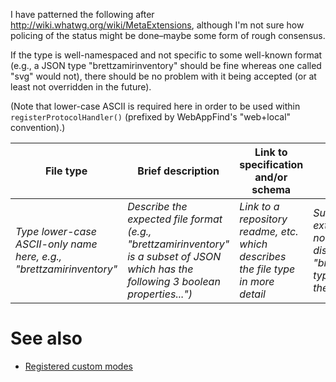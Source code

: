 I have patterned the following after <http://wiki.whatwg.org/wiki/MetaExtensions>,
although I'm not sure how policing of the status might be done–maybe some
form of rough consensus.

If the type is well-namespaced and not specific to some well-known
format (e.g., a JSON type "brettzamirinventory" should be fine whereas
one called "svg" would not), there should be no problem with it being
accepted (or at least not overridden in the future).

(Note that lower-case ASCII is required here in order to be used within
`registerProtocolHandler()` (prefixed by WebAppFind's "web+local"
convention).)

| File type | Brief description | Link to specification and/or schema | Conventional extension | Status |
| ------- |  ---------------- | --------------------- | -------- | ------ |
| *Type lower-case ASCII-only name here, e.g., "brettzamirinventory"* | *Describe the expected file format (e.g., "brettzamirinventory" is a subset of JSON which has the following 3 boolean properties...")* | *Link to a repository readme, etc. which describes the file type in more detail* | *Suggested file extension (This does not need to be distinct--e.g., the "brettzamirinventory" type could still use the "json" extension)* | *"Proposal" "Ratified", "Unendorsed"* |

# See also
* [Registered custom modes](./Registered-custom-modes.md)
